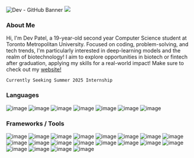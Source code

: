 ![Dev - GitHub Banner](https://github.com/devp19/devp19/assets/146687531/421a5f8b-1057-488a-9b6b-5724e4ccb2e2)
![](https://komarev.com/ghpvc/?username=devp19&style=for-the-badge&color=c7bfaf)


### About Me
Hi, I'm Dev Patel, a 19-year-old second year Computer Science student at Toronto Metropolitan University. Focused on coding, problem-solving, and tech trends, I'm particularly interested in deep-learning models and the realm of biotechnology! I aim to explore opportunities in biotech or fintech after graduation, applying my skills for a real-world impact! Make sure to check out my [website!](https://devp19.com)


```
Currently Seeking Summer 2025 Internship
```


### Languages

![image](https://img.shields.io/badge/Python-c9c1b2?style=for-the-badge&logo=python&logoColor=white)
![image](https://img.shields.io/badge/Java-c9c1b2?style=for-the-badge&logo=openjdk&logoColor=white)
![image](https://img.shields.io/badge/c%23-c9c1b2?style=for-the-badge&logo=csharp&logoColor=white)
![image](https://img.shields.io/badge/C-c9c1b2?style=for-the-badge&logo=c&logoColor=white)
![image](https://img.shields.io/badge/JavaScript-c9c1b2?style=for-the-badge&logo=javascript&logoColor=white)
![image](https://img.shields.io/badge/HTML-c9c1b2?style=for-the-badge&logo=html5&logoColor=white)
![image](https://img.shields.io/badge/CSS3-c9c1b2?style=for-the-badge&logo=css3&logoColor=white)



### Frameworks / Tools
![image](https://img.shields.io/badge/React-c9c1b2.svg?&style=for-the-badge&logo=React&logoColor=white)
![image](https://img.shields.io/badge/Linux-c9c1b2.svg?&style=for-the-badge&logo=linux&logoColor=white)
![image](https://img.shields.io/badge/git-%23c9c1b2.svg?&style=for-the-badge&logo=git&logoColor=white)
![image](https://img.shields.io/badge/heroku-%23c9c1b2.svg?&style=for-the-badge&logo=heroku&logoColor=white)
![image](https://img.shields.io/badge/mysql-c9c1b2?style=for-the-badge&logo=mysql&logoColor=white)
![image](https://img.shields.io/badge/redis-c9c1b2?style=for-the-badge&logo=redis&logoColor=white)
![image](https://img.shields.io/badge/Render-%23c9c1b2.svg?&style=for-the-badge&logo=render&logoColor=white)
![image](https://img.shields.io/badge/netlify-c9c1b2.svg?&style=for-the-badge&logo=netlify&logoColor=white)
![image](https://img.shields.io/badge/cloudflare-c9c1b2.svg?&style=for-the-badge&logo=cloudflare&logoColor=white)
![image](https://img.shields.io/badge/Bootstrap%205-c9c1b2?style=for-the-badge&logo=bootstrap&logoColor=white) 
![image](https://img.shields.io/badge/Node%20js-c9c1b2?style=for-the-badge&logo=nodedotjs&logoColor=white)
![image](https://img.shields.io/badge/Jupyter-c9c1b2.svg?&style=for-the-badge&logo=Jupyter&logoColor=white)
![image](https://img.shields.io/badge/npm-c9c1b2?style=for-the-badge&logo=npm&logoColor=white)
![image](https://img.shields.io/badge/Flask-c9c1b2?style=for-the-badge&logo=flask&logoColor=white)
![image](https://img.shields.io/badge/Open%20AI-c9c1b2?style=for-the-badge&logo=openai&logoColor=white)
![image](https://img.shields.io/badge/Google%20Cloud-c9c1b2?style=for-the-badge&logo=google-cloud&logoColor=white)
![image](https://img.shields.io/badge/GPT%20Model-c9c1b2?style=for-the-badge&logo=openai&logoColor=white)
![image](https://img.shields.io/badge/Obsidian-c9c1b2?style=for-the-badge&logo=obsidian&logoColor=white)
![image](https://img.shields.io/badge/VSCode-c9c1b2?style=for-the-badge&logo=visual%20studio%20code&logoColor=white)
![image](https://img.shields.io/badge/conda-c9c1b2.svg?&style=for-the-badge&logo=anaconda&logoColor=white)


